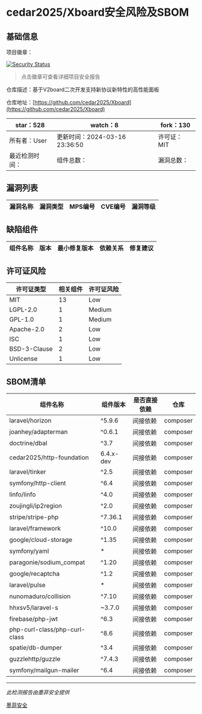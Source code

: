 # cedar2025/Xboard安全风险及SBOM

## 基础信息

项目徽章：

[![Security Status](https://www.murphysec.com/platform3/v31/badge/1769807640378830848.svg)](https://www.murphysec.com/console/report/1731748267798519808/1769807640378830848)

> 点击徽章可查看详细项目安全报告

仓库描述：基于V2board二次开发支持新协议新特性的高性能面板

仓库地址：[https://github.com/cedar2025/Xboard](https://github.com/cedar2025/Xboard)

| star：528 | watch：8 | fork：130 |
| ----------- | -------------- | ------------ |
| 所有者：User | 更新时间：2024-03-16 23:36:50 | 许可证：MIT |
| 最近检测时间： | 组件总数： | 漏洞总数： |




## 漏洞列表

| 漏洞名称 | 漏洞类型 | MPS编号 | CVE编号 | 漏洞等级 |
| ------- | ------ | ------- | ------ | ----- |





## 缺陷组件

| 组件名称 | 版本 | 最小修复版本 | 依赖关系 | 修复建议 |
| -------- | ---- | ------------ | -------- | -------- |





## 许可证风险

| 许可证类型 | 相关组件 | 许可证风险 |
| ---------- | -------- | ---------- |
|MIT|13|Low|
|LGPL-2.0|1|Medium|
|GPL-1.0|1|Medium|
|Apache-2.0|2|Low|
|ISC|1|Low|
|BSD-3-Clause|2|Low|
|Unlicense|1|Low|




## SBOM清单

| 组件名称 | 组件版本 | 是否直接依赖 | 仓库 |
| -------- | -------- | ------------ | ---- |
|laravel/horizon|^5.9.6|间接依赖|composer|
|joanhey/adapterman|^0.6.1|间接依赖|composer|
|doctrine/dbal|^3.7|间接依赖|composer|
|cedar2025/http-foundation|6.4.x-dev|间接依赖|composer|
|laravel/tinker|^2.5|间接依赖|composer|
|symfony/http-client|^6.4|间接依赖|composer|
|linfo/linfo|^4.0|间接依赖|composer|
|zoujingli/ip2region|^2.0|间接依赖|composer|
|stripe/stripe-php|^7.36.1|间接依赖|composer|
|laravel/framework|^10.0|间接依赖|composer|
|google/cloud-storage|^1.35|间接依赖|composer|
|symfony/yaml|*|间接依赖|composer|
|paragonie/sodium_compat|^1.20|间接依赖|composer|
|google/recaptcha|^1.2|间接依赖|composer|
|laravel/pulse|*|间接依赖|composer|
|nunomaduro/collision|^7.10|间接依赖|composer|
|hhxsv5/laravel-s|~3.7.0|间接依赖|composer|
|firebase/php-jwt|^6.3|间接依赖|composer|
|php-curl-class/php-curl-class|^8.6|间接依赖|composer|
|spatie/db-dumper|^3.4|间接依赖|composer|
|guzzlehttp/guzzle|^7.4.3|间接依赖|composer|
|symfony/mailgun-mailer|^6.4|间接依赖|composer|


------

*此检测报告由墨菲安全提供*

[墨菲安全](www.murphysec.com)